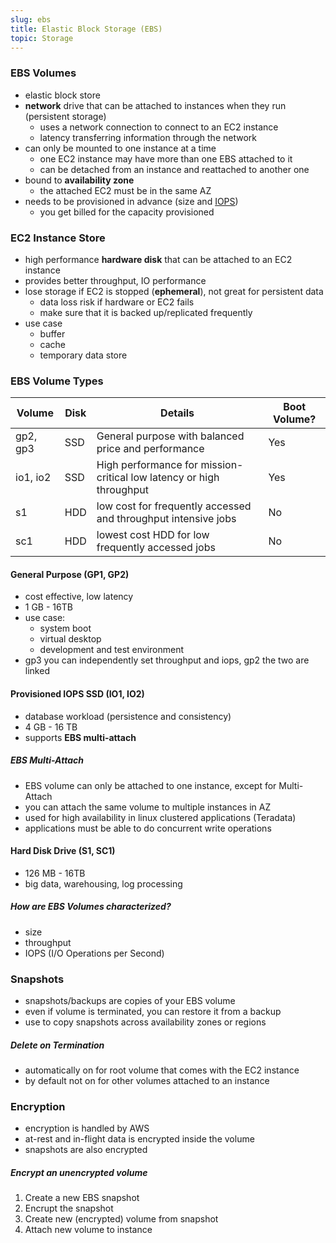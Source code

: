 ```yaml
---
slug: ebs
title: Elastic Block Storage (EBS)
topic: Storage
---
```


### EBS Volumes
* elastic block store 
* **network** drive that can be attached to instances when they run (persistent storage)
  * uses a network connection to connect to an EC2 instance
  * latency transferring information through the network
* can only be mounted to one instance at a time
  * one EC2 instance may have more than one EBS attached to it
  * can be detached from an instance and reattached to another one
* bound to **availability zone**
  * the attached EC2 must be in the same AZ
* needs to be provisioned in advance (size and [IOPS](## "Input-output per second"))
  * you get billed for the capacity provisioned

### EC2 Instance Store
* high performance **hardware disk** that can be attached to an EC2 instance
* provides better throughput, IO performance
* lose storage if EC2 is stopped (**ephemeral**), not great for persistent data
  * data loss risk if hardware or EC2 fails
  * make sure that it is backed up/replicated frequently
* use case
  * buffer
  * cache
  * temporary data store

### EBS Volume Types

| Volume | Disk | Details | Boot Volume? |
| --- | --- | --- | --- |
| gp2, gp3 | SSD | General purpose with balanced price and performance | Yes |
| io1, io2 | SSD | High performance for mission-critical low latency or high throughput | Yes |
| s1 | HDD | low cost for frequently accessed and throughput intensive jobs | No |
| sc1 | HDD | lowest cost HDD for low frequently accessed jobs | No |

#### General Purpose (GP1, GP2)
* cost effective, low latency
* 1 GB - 16TB
* use case:
  * system boot
  * virtual desktop
  * development and test environment
* gp3 you can independently set throughput and iops, gp2 the two are linked

#### Provisioned IOPS SSD (IO1, IO2)
* database workload (persistence and consistency)
* 4 GB - 16 TB
* supports **EBS multi-attach**

##### EBS Multi-Attach
* EBS volume can only be attached to one instance, except for Multi-Attach
* you can attach the same volume to multiple instances in AZ
* used for high availability in linux clustered applications (Teradata)
* applications must be able to do concurrent write operations

#### Hard Disk Drive (S1, SC1)
* 126 MB - 16TB
* big data, warehousing, log processing

##### How are EBS Volumes characterized?
* size
* throughput
* IOPS (I/O Operations per Second)

### Snapshots
* snapshots/backups are copies of your EBS volume
* even if volume is terminated, you can restore it from a backup
* use to copy snapshots across availability zones or regions

##### Delete on Termination 
* automatically on for root volume that comes with the EC2 instance
* by default not on for other volumes attached to an instance

### Encryption
* encryption is handled by AWS
* at-rest and in-flight data is encrypted inside the volume
* snapshots are also encrypted

##### Encrypt an unencrypted volume
1. Create a new EBS snapshot
2. Encrupt the snapshot
3. Create new (encrypted) volume from snapshot
4. Attach new volume to instance

